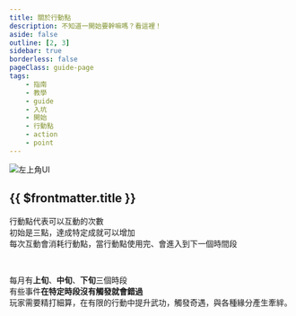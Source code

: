 ```yaml
---
title: 關於行動點
description: 不知道一開始要幹嘛嗎？看這裡！
aside: false
outline: [2, 3]
sidebar: true
borderless: false
pageClass: guide-page
tags:
    - 指南
    - 教學
    - guide
    - 入坑
    - 開始
    - 行動點
    - action
    - point
---
```


<img class='guide-img' src='/images/guide/hui1.webp' alt='左上角UI'>

## {{ $frontmatter.title }}

行動點代表可以互動的次數  
初始是三點，達成特定成就可以增加  
每次互動會消耗行動點，當行動點使用完、會進入到下一個時間段

<br>

每月有**上旬**、**中旬**、**下旬**三個時段  
有些事件**在特定時段沒有觸發就會錯過**  
玩家需要精打細算，在有限的行動中提升武功，觸發奇遇，與各種緣分產生牽絆。
